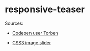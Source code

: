 # responsive-teaser

Sources:

* [Codepen user Torben](https://codepen.io/Nebrot/pen/ZjrppN)

* [CSS3 image slider](https://www.smashingmagazine.com/2012/04/pure-css3-cycling-slideshow/)
